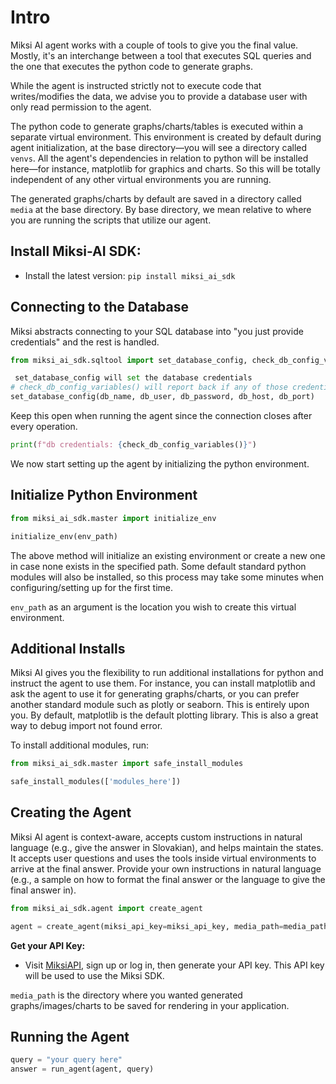 # Intro

Miksi AI agent works with a couple of tools to give you the final value. Mostly, it's an interchange between a tool that executes SQL queries and the one that executes the python code to generate graphs.

While the agent is instructed strictly not to execute code that writes/modifies the data, we advise you to provide a database user with only read permission to the agent.

The python code to generate graphs/charts/tables is executed within a separate virtual environment. This environment is created by default during agent initialization, at the base directory—you will see a directory called `venvs`. All the agent's dependencies in relation to python will be installed here—for instance, matplotlib for graphics and charts. So this will be totally independent of any other virtual environments you are running.

The generated graphs/charts by default are saved in a directory called `media` at the base directory. By base directory, we mean relative to where you are running the scripts that utilize our agent.

## **Install Miksi-AI SDK:**

- Install the latest version: `pip install miksi_ai_sdk`

## Connecting to the Database

Miksi abstracts connecting to your SQL database into "you just provide credentials" and the rest is handled.

```python
from miksi_ai_sdk.sqltool import set_database_config, check_db_config_variables

 set_database_config will set the database credentials
# check_db_config_variables() will report back if any of those credentials hasn't been set or is None
set_database_config(db_name, db_user, db_password, db_host, db_port)
```

Keep this open when running the agent since the connection closes after every operation.

```python
print(f"db credentials: {check_db_config_variables()}")
```

We now start setting up the agent by initializing the python environment.

## Initialize Python Environment

```python
from miksi_ai_sdk.master import initialize_env

initialize_env(env_path)
```

The above method will initialize an existing environment or create a new one in case none exists in the specified path. Some default standard python modules will also be installed, so this process may take some minutes when configuring/setting up for the first time.

`env_path` as an argument is the location you wish to create this virtual environment.

## Additional Installs

Miksi AI gives you the flexibility to run additional installations for python and instruct the agent to use them. For instance, you can install matplotlib and ask the agent to use it for generating graphs/charts, or you can prefer another standard module such as plotly or seaborn. This is entirely upon you. By default, matplotlib is the default plotting library. This is also a great way to debug import not found error.

To install additional modules, run:

```python
from miksi_ai_sdk.master import safe_install_modules

safe_install_modules(['modules_here'])
```

## Creating the Agent

Miksi AI agent is context-aware, accepts custom instructions in natural language (e.g., give the answer in Slovakian), and helps maintain the states. It accepts user questions and uses the tools inside virtual environments to arrive at the final answer. Provide your own instructions in natural language (e.g., a sample on how to format the final answer or the language to give the final answer in).

```python
from miksi_ai_sdk.agent import create_agent

agent = create_agent(miksi_api_key=miksi_api_key, media_path=media_path, instructions=instructions)
```

**Get your API Key:**

- Visit [MiksiAPI](https://miksiapi-miksi.pythonanywhere.com), sign up or log in, then generate your API key. This API key will be used to use the Miksi SDK.

`media_path` is the directory where you wanted generated graphs/images/charts to be saved for rendering in your application.

## Running the Agent

```python
query = "your query here"
answer = run_agent(agent, query)
```
